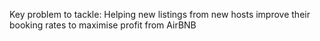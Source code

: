 Key problem to tackle: Helping new listings from new hosts improve their booking rates to maximise profit from AirBNB
